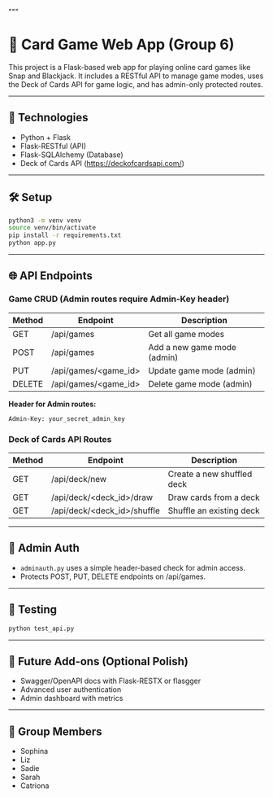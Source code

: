 """
# 🎴 Card Game Web App (Group 6)

This project is a Flask-based web app for playing online card games like Snap and Blackjack. It includes a RESTful API to manage game modes, uses the Deck of Cards API for game logic, and has admin-only protected routes.

---

## 🧩 Technologies
- Python + Flask
- Flask-RESTful (API)
- Flask-SQLAlchemy (Database)
- Deck of Cards API (https://deckofcardsapi.com/)

---

## 🛠️ Setup

```bash
python3 -m venv venv
source venv/bin/activate
pip install -r requirements.txt
python app.py
```

---

## 🌐 API Endpoints

### Game CRUD (Admin routes require Admin-Key header)
| Method | Endpoint | Description |
|--------|----------|-------------|
| GET    | /api/games              | Get all game modes |
| POST   | /api/games              | Add a new game mode (admin) |
| PUT    | /api/games/<game_id>   | Update game mode (admin) |
| DELETE | /api/games/<game_id>   | Delete game mode (admin) |

**Header for Admin routes:**
```http
Admin-Key: your_secret_admin_key
```

### Deck of Cards API Routes
| Method | Endpoint | Description |
|--------|----------|-------------|
| GET    | /api/deck/new                | Create a new shuffled deck |
| GET    | /api/deck/<deck_id>/draw     | Draw cards from a deck |
| GET    | /api/deck/<deck_id>/shuffle  | Shuffle an existing deck |

---

## 🔐 Admin Auth
- `adminauth.py` uses a simple header-based check for admin access.
- Protects POST, PUT, DELETE endpoints on /api/games.

---

## 🧪 Testing
```bash
python test_api.py
```

---

## 🧭 Future Add-ons (Optional Polish)
- Swagger/OpenAPI docs with Flask-RESTX or flasgger
- Advanced user authentication
- Admin dashboard with metrics

---

## 👥 Group Members
- Sophina 
- Liz 
- Sadie 
- Sarah 
- Catriona 